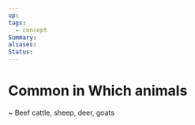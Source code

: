 ```yaml
---
up: 
tags:
  - concept
Summary: 
aliases: 
Status:
---
```

# Common in Which animals
~
Beef cattle, sheep, deer, goats